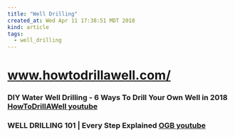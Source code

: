 ```yaml
---
title: "Well Drilling"
created_at: Wed Apr 11 17:38:51 MDT 2018
kind: article
tags:
  - well_drilling
---
```


<h1>
  <a href="http://www.howtodrillawell.com/" target="_blank">www.howtodrillawell.com/</a>
</h1>

<h3>
  DIY Water Well Drilling - 6 Ways To Drill Your Own Well in 2018
  <a href="https://www.youtube.com/watch?v=te3RlQmnw4g&t=42s" target="_blank">HowToDrillAWell youtube</a>
</h3>

<h3>
  WELL DRILLING 101 | Every Step Explained
  <a href="https://www.youtube.com/watch?v=0-KLWEnwiaY" target="_blank">OGB youtube</a>
</h3>

<!--
html boilerplate
<a href="" target="_blank"></a>
<a name=""></a>
<img src="" width="400px">
<ul>
  <li></li>
</ul>
<pre>
</pre>
<p style="margin-bottom: 2em;"></p>
<hr style="border: 0; height: 3px; background: #333; background-image: linear-gradient(to right, #ccc, #333, #ccc);">
<pre><code>
</code></pre>
<math xmlns='http://www.w3.org/1998/Math/MathML' display='block'>
</math>
-->
